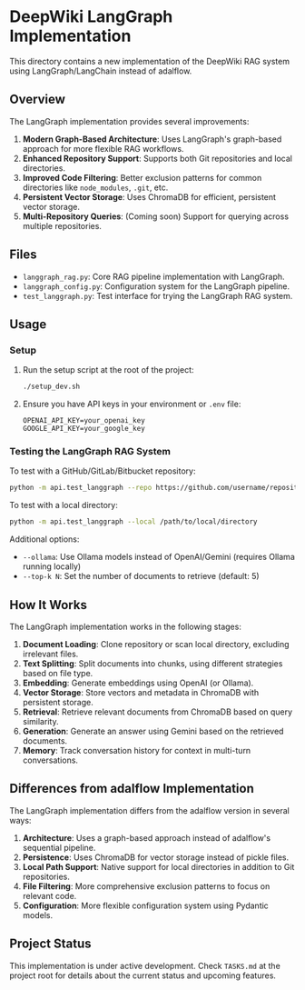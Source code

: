 # DeepWiki LangGraph Implementation

This directory contains a new implementation of the DeepWiki RAG system using LangGraph/LangChain instead of adalflow.

## Overview

The LangGraph implementation provides several improvements:

1. **Modern Graph-Based Architecture**: Uses LangGraph's graph-based approach for more flexible RAG workflows.
2. **Enhanced Repository Support**: Supports both Git repositories and local directories.
3. **Improved Code Filtering**: Better exclusion patterns for common directories like `node_modules`, `.git`, etc.
4. **Persistent Vector Storage**: Uses ChromaDB for efficient, persistent vector storage.
5. **Multi-Repository Queries**: (Coming soon) Support for querying across multiple repositories.

## Files

- `langgraph_rag.py`: Core RAG pipeline implementation with LangGraph.
- `langgraph_config.py`: Configuration system for the LangGraph pipeline.
- `test_langgraph.py`: Test interface for trying the LangGraph RAG system.

## Usage

### Setup

1. Run the setup script at the root of the project:
   ```bash
   ./setup_dev.sh
   ```

2. Ensure you have API keys in your environment or `.env` file:
   ```
   OPENAI_API_KEY=your_openai_key
   GOOGLE_API_KEY=your_google_key
   ```

### Testing the LangGraph RAG System

To test with a GitHub/GitLab/Bitbucket repository:
```bash
python -m api.test_langgraph --repo https://github.com/username/repository
```

To test with a local directory:
```bash
python -m api.test_langgraph --local /path/to/local/directory
```

Additional options:
- `--ollama`: Use Ollama models instead of OpenAI/Gemini (requires Ollama running locally)
- `--top-k N`: Set the number of documents to retrieve (default: 5)

## How It Works

The LangGraph implementation works in the following stages:

1. **Document Loading**: Clone repository or scan local directory, excluding irrelevant files.
2. **Text Splitting**: Split documents into chunks, using different strategies based on file type.
3. **Embedding**: Generate embeddings using OpenAI (or Ollama).
4. **Vector Storage**: Store vectors and metadata in ChromaDB with persistent storage.
5. **Retrieval**: Retrieve relevant documents from ChromaDB based on query similarity.
6. **Generation**: Generate an answer using Gemini based on the retrieved documents.
7. **Memory**: Track conversation history for context in multi-turn conversations.

## Differences from adalflow Implementation

The LangGraph implementation differs from the adalflow version in several ways:

1. **Architecture**: Uses a graph-based approach instead of adalflow's sequential pipeline.
2. **Persistence**: Uses ChromaDB for vector storage instead of pickle files.
3. **Local Path Support**: Native support for local directories in addition to Git repositories.
4. **File Filtering**: More comprehensive exclusion patterns to focus on relevant code.
5. **Configuration**: More flexible configuration system using Pydantic models.

## Project Status

This implementation is under active development. Check `TASKS.md` at the project root for details about the current status and upcoming features. 